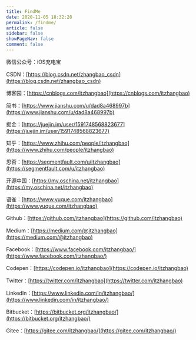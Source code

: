 ```yaml
---
title: FindMe
date: 2020-11-05 18:32:28
permalink: /findme/
article: false
sidebar: false
showPageNav: false
comment: false
---
```


微信公众号：iOS充电宝

CSDN：[https://blog.csdn.net/zhangbao_csdn](https://blog.csdn.net/zhangbao_csdn)

博客园：[https://cnblogs.com/itzhangbao](https://cnblogs.com/itzhangbao)

简书：[https://www.jianshu.com/u/dad8a468997b](https://www.jianshu.com/u/dad8a468997b)

掘金：[https://juejin.im/user/1591748568823677](https://juejin.im/user/1591748568823677)

知乎：[https://www.zhihu.com/people/itzhangbao](https://www.zhihu.com/people/itzhangbao)

思否：[https://segmentfault.com/u/itzhangbao](https://segmentfault.com/u/itzhangbao)

开源中国：[https://my.oschina.net/itzhangbao](https://my.oschina.net/itzhangbao)

语雀：[https://www.yuque.com/itzhangbao](https://www.yuque.com/itzhangbao)

Github：[https://github.com/itzhangbao](https://github.com/itzhangbao)

Medium：[https://medium.com/@itzhangbao](https://medium.com/@itzhangbao)

Facebook：[https://www.facebook.com/itzhangbao/](https://www.facebook.com/itzhangbao/)

Codepen：[https://codepen.io/itzhangbao](https://codepen.io/itzhangbao)

Twitter：[https://twitter.com/itzhangbao](https://twitter.com/itzhangbao)

LinkedIn：[https://www.linkedin.com/in/itzhangbao/](https://www.linkedin.com/in/itzhangbao/)

Bitbucket：[https://bitbucket.org/itzhangbao/](https://bitbucket.org/itzhangbao/)

Gitee：[https://gitee.com/itzhangbao/](https://gitee.com/itzhangbao/)
